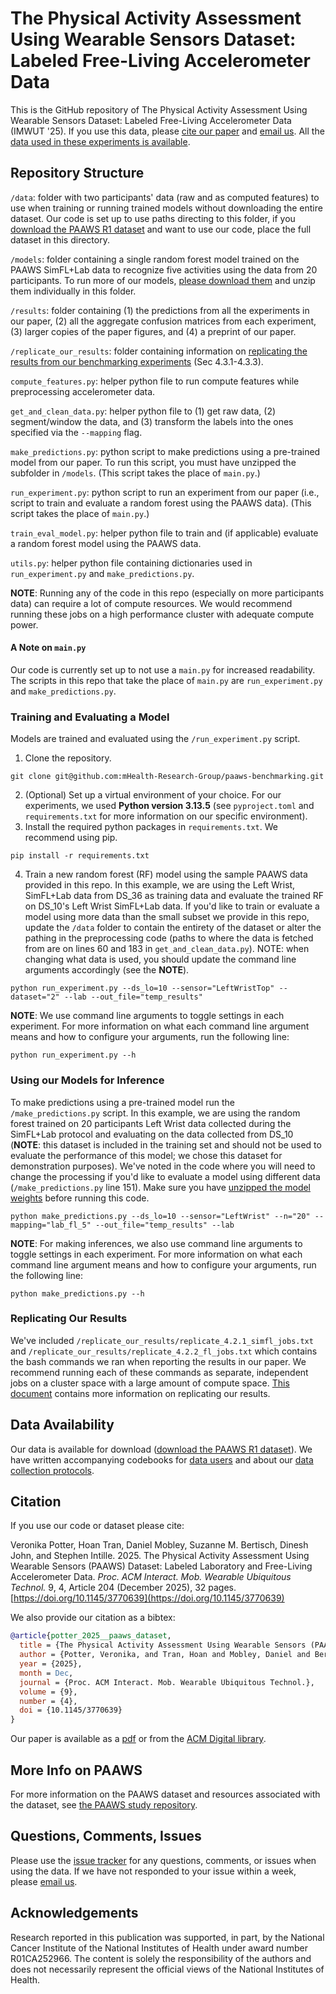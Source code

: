 # The Physical Activity Assessment Using Wearable Sensors Dataset: Labeled Free-Living Accelerometer Data

This is the GitHub repository of The Physical Activity Assessment Using Wearable Sensors Dataset: Labeled Free-Living Accelerometer Data (IMWUT '25). If you use this data, please [cite our paper](#citation) and [email us](https://www.paawsstudy.org/contact-us.html). All the [data used in these experiments is available](#data-availability).

## Repository Structure

`/data`: folder with two participants' data (raw and as computed features) to use when training or running trained models without downloading the entire dataset. Our code is set up to use paths directing to this folder, if you [download the PAAWS R1 dataset](https://hdl.handle.net/2047/D20806901) and want to use our code, place the full dataset in this directory.

`/models`: folder containing a single random forest model trained on the PAAWS SimFL+Lab data to recognize five activities using the data from 20 participants. To run more of our models, [please download them](https://drive.google.com/drive/folders/12Xr5isM4o_63GQXUstmpLAYKuu1uvIc9?usp=sharing) and unzip them individually in this folder.

`/results`: folder containing (1) the predictions from all the experiments in our paper, (2) all the aggregate confusion matrices from each experiment, (3) larger copies of the paper figures, and (4) a preprint of our paper.

`/replicate_our_results`: folder containing information on [replicating the results from our benchmarking experiments](#replicating-our-results) (Sec 4.3.1-4.3.3).

`compute_features.py`: helper python file to run compute features while preprocessing accelerometer data.

`get_and_clean_data.py`: helper python file to (1) get raw data, (2) segment/window the data, and (3) transform the labels into the ones specified via the `--mapping` flag.

`make_predictions.py`: python script to make predictions using a pre-trained model from our paper. To run this script, you must have unzipped the subfolder in `/models`. (This script takes the place of `main.py`.)

`run_experiment.py`: python script to run an experiment from our paper (i.e., script to train and evaluate a random forest using the PAAWS data). (This script takes the place of `main.py`.)

`train_eval_model.py`: helper python file to train and (if applicable) evaluate a random forest model using the PAAWS data.

`utils.py`: helper python file containing dictionaries used in `run_experiment.py` and `make_predictions.py`.

**NOTE**: Running any of the code in this repo (especially on more participants data) can require a lot of compute resources. We would recommend running these jobs on a high performance cluster with adequate compute power.

#### A Note on `main.py`

Our code is currently set up to not use a `main.py` for increased readability. The scripts in this repo that take the place of `main.py` are `run_experiment.py` and `make_predictions.py`.

### Training and Evaluating a Model
Models are trained and evaluated using the `/run_experiment.py` script.
1. Clone the repository.
```
git clone git@github.com:mHealth-Research-Group/paaws-benchmarking.git
```
2. (Optional) Set up a virtual environment of your choice. For our experiments, we used **Python version 3.13.5** (see `pyproject.toml` and `requirements.txt` for more information on our specific environment).
3. Install the required python packages in `requirements.txt`. We recommend using pip.
```
pip install -r requirements.txt
```
4.  Train a new random forest (RF) model using the sample PAAWS data provided in this repo. In this example, we are using the Left Wrist, SimFL+Lab data from DS_36 as training data and evaluate the trained RF on DS_10's Left Wrist SimFL+Lab data. If you'd like to train or evaluate a model using more data than the small subset we provide in this repo, update the `/data` folder to contain the entirety of the dataset or alter the pathing in the preprocessing code (paths to where the data is fetched from are on lines 60 and 183 in `get_and_clean_data.py`). NOTE: when changing what data is used, you should update the command line arguments accordingly (see the **NOTE**).
```
python run_experiment.py --ds_lo=10 --sensor="LeftWristTop" --dataset="2" --lab --out_file="temp_results"
```

**NOTE**: We use command line arguments to toggle settings in each experiment. For more information on what each command line argument means and how to configure your arguments, run the following line:
```
python run_experiment.py --h
```

### Using our Models for Inference

To make predictions using a pre-trained model run the `/make_predictions.py` script. In this example, we are using the random forest trained on 20 participants Left Wrist data collected during the SimFL+Lab protocol and evaluating on the data collected from DS_10 (**NOTE**: this dataset is included in the training set and should not be used to evaluate the performance of this model; we chose this dataset for demonstration purposes). We've noted in the code where you will need to change the processing if you'd like to evaluate a model using different data (`/make_predictions.py` line 151). Make sure you have [unzipped the model weights](https://github.com/mHealth-Research-Group/paaws-benchmarking/blob/main/models/README.md#using-the-example-model) before running this code.
```
python make_predictions.py --ds_lo=10 --sensor="LeftWrist" --n="20" --mapping="lab_fl_5" --out_file="temp_results" --lab
```

**NOTE**: For making inferences, we also use command line arguments to toggle settings in each experiment. For more information on what each command line argument means and how to configure your arguments, run the following line:
```
python make_predictions.py --h
```

### Replicating Our Results
We've included `/replicate_our_results/replicate_4.2.1_simfl_jobs.txt` and `/replicate_our_results/replicate_4.2.2_fl_jobs.txt` which contains the bash commands we ran when reporting the results in our paper. We recommend running each of these commands as separate, independent jobs on a cluster space with a large amount of compute space. [This document](https://github.com/mHealth-Research-Group/paaws-benchmarking/blob/main/replicate_our_results/replicate_our_results.md) contains more information on replicating our results.

## Data Availability
Our data is available for download ([download the PAAWS R1 dataset](https://hdl.handle.net/2047/D20806901)). We have written accompanying codebooks for [data users](https://docs.google.com/document/d/1NBHiTc89rqZIpqk-gRAcRLGijC48WoBa/edit?usp=sharing&ouid=108613616105994133659&rtpof=true&sd=true) and about our [data collection protocols](https://docs.google.com/document/d/1kgi7MNqh516IOvbND5aj7rMhJ-_FHNIzrDQDF_l2Spc/edit?usp=sharing).

## Citation
If you use our code or dataset please cite:

Veronika Potter, Hoan Tran, Daniel Mobley, Suzanne M. Bertisch, Dinesh John, and Stephen Intille. 2025. The Physical Activity
Assessment Using Wearable Sensors (PAAWS) Dataset: Labeled Laboratory and Free-Living Accelerometer Data. *Proc. ACM
Interact. Mob. Wearable Ubiquitous Technol.* 9, 4, Article 204 (December 2025), 32 pages. [https://doi.org/10.1145/3770639](https://doi.org/10.1145/3770639)

We also provide our citation as a bibtex:
```bibtex
@article{potter_2025__paaws_dataset,
  title = {The Physical Activity Assessment Using Wearable Sensors (PAAWS) Dataset: Labeled Laboratory and Free-Living Accelerometer Data},
  author = {Potter, Veronika, and Tran, Hoan and Mobley, Daniel and Bertisch, Suzanne M. and John, Dinesh and Intille, Stephen},
  year = {2025},
  month = Dec,
  journal = {Proc. ACM Interact. Mob. Wearable Ubiquitous Technol.},
  volume = {9},
  number = {4},
  doi = {10.1145/3770639}
}
```

Our paper is available as a [pdf](https://github.com/mHealth-Research-Group/paaws-benchmarking/blob/main/results/paper.pdf) or from the [ACM Digital library](https://doi.org/10.1145/3770639).

## More Info on PAAWS

For more information on the PAAWS dataset and resources associated with the dataset, see [the PAAWS study repository](https://github.com/mHealth-Research-Group/paaws-study).

## Questions, Comments, Issues

Please use the [issue tracker](https://github.com/mHealth-Research-Group/paaws-study/issuess) for any questions, comments, or issues when using the data.
If we have not responded to your issue within a week, please [email us](https://www.paawsstudy.org/contact-us.html).

## Acknowledgements

Research reported in this publication was supported, in part, by the National Cancer Institute of the National Institutes of Health under award number R01CA252966. The content is solely the responsibility of the authors and does not necessarily represent the official views of the National Institutes of Health.